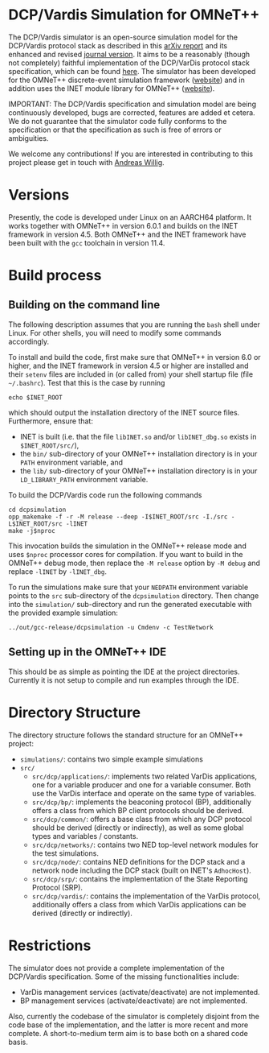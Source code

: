 
DCP/Vardis Simulation for OMNeT++
=================================

The DCP/Vardis simulator is an open-source simulation model for the
DCP/Vardis protocol stack as described in this [arXiv
report](https://arxiv.org/abs/2404.01570) and its enhanced and revised
[journal version](https://doi.org/10.1016/j.comcom.2024.108021). It
aims to be a reasonably (though not completely) faithful
implementation of the DCP/VarDis protocol stack specification, which
can be found [here](https://github.com/awillig/dcp-vardis.git). The
simulator has been developed for the OMNeT++ discrete-event simulation
framework ([website](https://omnetpp.org)) and in addition uses the
INET module library for OMNeT++
([website](https://inet.omnetpp.org/)).

IMPORTANT: The DCP/Vardis specification and simulation model are being
continuously developed, bugs are corrected, features are added et
cetera. We do not guarantee that the simulator code fully conforms to
the specification or that the specification as such is free of errors
or ambiguities.

We welcome any contributions! If you are interested in contributing to
this project please get in touch with [Andreas
Willig](mailto:andreas.willig@canterbury.ac.nz).


Versions
========

Presently, the code is developed under Linux on an AARCH64
platform. It works together with OMNeT++ in version 6.0.1 and builds
on the INET framework in version 4.5. Both OMNeT++ and the INET
framework have been built with the `gcc` toolchain in version 11.4.


Build process
=============


## Building on the command line

The following description assumes that you are running the `bash`
shell under Linux. For other shells, you will need to modify some
commands accordingly.

To install and build the code, first make sure that OMNeT++ in version
6.0 or higher, and the INET framework in version 4.5 or higher are
installed and their `setenv` files are included in (or called from)
your shell startup file (file `~/.bashrc`). Test that this is the case
by running
```shell
echo $INET_ROOT
``` 
which should output the installation directory of
the INET source files. Furthermore, ensure that: 
  - INET is built (i.e. that the file `libINET.so` and/or
    `libINET_dbg.so` exists in `$INET_ROOT/src/`),
  - the `bin/` sub-directory of your OMNeT++ installation directory is
    in your `PATH` environment variable, and
  - the `lib/` sub-directory of your OMNeT++ installation directory is
    in your `LD_LIBRARY_PATH` environment variable.

To build the DCP/Vardis code run the following commands
```shell
cd dcpsimulation
opp_makemake -f -r -M release --deep -I$INET_ROOT/src -I./src -L$INET_ROOT/src -lINET
make -j$nproc
```
This invocation builds the simulation in the OMNeT++ release mode and
uses `$nproc` processor cores for compilation. If you want to build in
the OMNeT++ debug mode, then replace the `-M release` option by `-M
debug` and replace `-lINET` by `-lINET_dbg`.

To run the simulations make sure that your `NEDPATH` environment
variable points to the `src` sub-directory of the `dcpsimulation`
directory. Then change into the `simulation/` sub-directory and run
the generated executable with the provided example simulation:
```shell
../out/gcc-release/dcpsimulation -u Cmdenv -c TestNetwork
```


## Setting up in the OMNeT++ IDE
This should be as simple as pointing the IDE at the project directories.
Currently it is not setup to compile and run examples through the IDE.



Directory Structure
===================

The directory structure follows the standard structure for an OMNeT++
project:

* `simulations/`: contains two simple example simulations
* `src/`
    + `src/dcp/applications/`: implements two related VarDis
      applications, one for a variable producer and one for a variable
      consumer. Both use the VarDis interface and operate on the same
      type of variables.
    + `src/dcp/bp/`: implements the beaconing protocol (BP), additionally
      offers a class from which BP client protocols should be derived.
	+ `src/dcp/common/`: offers a base class from which any DCP
      protocol should be derived (directly or indirectly), as well as
      some global types and variables / constants.
	+ `src/dcp/networks/`: contains two NED top-level network modules
      for the test simulations.
	+ `src/dcp/node/`: contains NED definitions for the DCP stack and
      a network node including the DCP stack (built on INET's
      `AdhocHost`).
	+ `src/dcp/srp/`: contains the implementation of the State
      Reporting Protocol (SRP).
	+ `src/dcp/vardis/`: contains the implementation of the VarDis
      protocol, additionally offers a class from which VarDis
      applications can be derived (directly or indirectly).



Restrictions
============

The simulator does not provide a complete implementation of the
DCP/Vardis specification. Some of the missing functionalities include:

* VarDis management services (activate/deactivate) are not implemented.
* BP management services (activate/deactivate) are not implemented.

Also, currently the codebase of the simulator is completely disjoint
from the code base of the implementation, and the latter is more
recent and more complete. A short-to-medium term aim is to base both
on a shared code basis.
